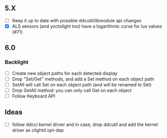 ## 5.X
- [ ] Keep it up to date with possible ddcutil/libmodule api changes
- [x] ALS sensors (and yoctolight too) have a logarithmic curve for lux values (#71)

## 6.0

### Backlight
- [ ] Create new object paths for each detected display
- [ ] Drop "Set/Get" methods, and add a Set method on each object path
- [ ] SetAll will call Set on each object path (and will be renamed to Set)
- [ ] Drop GetAll method: you can only call Get on each object
- [ ] Follow Keyboard API

## Ideas
- [ ] follow ddcci kernel driver and in case, drop ddcutil and add the kernel driver as clightd opt-dep

